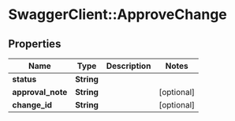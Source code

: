 # SwaggerClient::ApproveChange

## Properties
Name | Type | Description | Notes
------------ | ------------- | ------------- | -------------
**status** | **String** |  | 
**approval_note** | **String** |  | [optional] 
**change_id** | **String** |  | [optional] 


